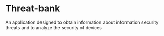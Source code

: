 # Threat-bank
An application designed to obtain information about information security threats and to analyze the security of devices

